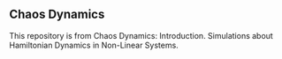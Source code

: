 ## Chaos Dynamics
This repository is from Chaos Dynamics: Introduction. Simulations about Hamiltonian Dynamics in Non-Linear Systems.
